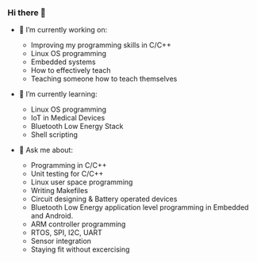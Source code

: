 ### Hi there 👋

- 🔭 I’m currently working on:
    -  Improving my programming skills in C/C++
    -  Linux OS programming
    -  Embedded systems
    -  How to effectively teach 
    -  Teaching someone how to teach themselves
    
- 🌱 I’m currently learning:
    -  Linux OS programming
    -  IoT in Medical Devices
    -  Bluetooth Low Energy Stack
    -  Shell scripting 
    
- 💬 Ask me about:
    -  Programming in C/C++
    -  Unit testing for C/C++
    -  Linux user space programming
    -  Writing Makefiles
    -  Circuit designing & Battery operated devices
    -  Bluetooth Low Energy application level programming in Embedded and Android.
    -  ARM controller programming
    -  RTOS, SPI, I2C, UART
    -  Sensor integration
    -  Staying fit without excercising
